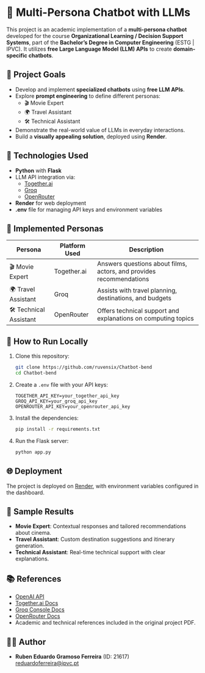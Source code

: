 # 🧠 Multi-Persona Chatbot with LLMs

This project is an academic implementation of a **multi-persona chatbot** developed for the course **Organizational Learning / Decision Support Systems**, part of the **Bachelor’s Degree in Computer Engineering** (ESTG | IPVC). It utilizes **free Large Language Model (LLM) APIs** to create **domain-specific chatbots**.

## 📌 Project Goals

- Develop and implement **specialized chatbots** using **free LLM APIs**.
- Explore **prompt engineering** to define different personas:
  - 🎬 Movie Expert
  - 🌍 Travel Assistant
  - 🛠️ Technical Assistant
- Demonstrate the real-world value of LLMs in everyday interactions.
- Build a **visually appealing solution**, deployed using **Render**.

## 🧩 Technologies Used

- **Python** with **Flask**
- LLM API integration via:
  - [Together.ai](https://docs.together.ai/)
  - [Groq](https://console.groq.com/docs/)
  - [OpenRouter](https://openrouter.ai/docs)
- **Render** for web deployment
- **.env** file for managing API keys and environment variables

## 🧠 Implemented Personas

| Persona              | Platform Used         | Description                                                       |
|----------------------|-----------------------|-------------------------------------------------------------------|
| 🎬 Movie Expert       | Together.ai           | Answers questions about films, actors, and provides recommendations |
| 🌍 Travel Assistant   | Groq                  | Assists with travel planning, destinations, and budgets          |
| 🛠️ Technical Assistant| OpenRouter            | Offers technical support and explanations on computing topics     |

## 🚀 How to Run Locally

1. Clone this repository:
   ```bash
   git clone https://github.com/ruvensix/Chatbot-bend
   cd Chatbot-bend
   ```

2. Create a `.env` file with your API keys:
   ```env
   TOGETHER_API_KEY=your_together_api_key
   GROQ_API_KEY=your_groq_api_key
   OPENROUTER_API_KEY=your_openrouter_api_key
   ```

3. Install the dependencies:
   ```bash
   pip install -r requirements.txt
   ```

4. Run the Flask server:
   ```bash
   python app.py
   ```

## 🌐 Deployment

The project is deployed on [Render](https://render.com), with environment variables configured in the dashboard.

## 📸 Sample Results

- **Movie Expert**: Contextual responses and tailored recommendations about cinema.
- **Travel Assistant**: Custom destination suggestions and itinerary generation.
- **Technical Assistant**: Real-time technical support with clear explanations.

## 📚 References

- [OpenAI API](https://platform.openai.com/docs/)
- [Together.ai Docs](https://docs.together.ai/)
- [Groq Console Docs](https://console.groq.com/docs/)
- [OpenRouter Docs](https://openrouter.ai/docs/)
- Academic and technical references included in the original project PDF.

## 👨‍💻 Author

- **Ruben Eduardo Gramoso Ferreira** (ID: 21617)  
  [reduardoferreira@ipvc.pt](mailto:reduardoferreira@ipvc.pt)
